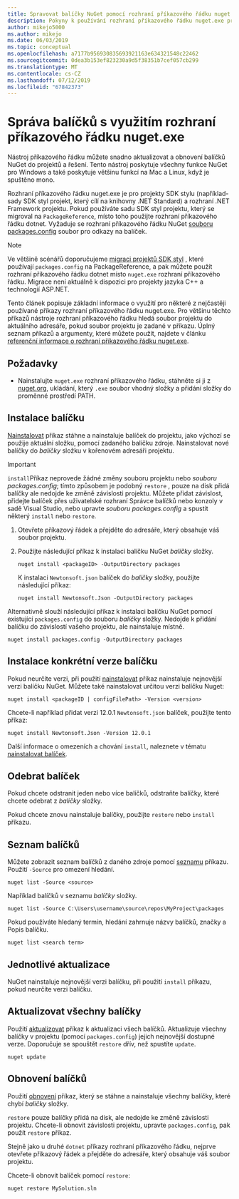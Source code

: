 ```yaml
---
title: Spravovat balíčky NuGet pomocí rozhraní příkazového řádku nuget.exe
description: Pokyny k používání rozhraní příkazového řádku nuget.exe pro práci s balíčky NuGet.
author: mikejo5000
ms.author: mikejo
ms.date: 06/03/2019
ms.topic: conceptual
ms.openlocfilehash: a7177b956930835693921163e634321548c22462
ms.sourcegitcommit: 0dea3b153ef823230a9d5f38351b7cef057cb299
ms.translationtype: MT
ms.contentlocale: cs-CZ
ms.lasthandoff: 07/12/2019
ms.locfileid: "67842373"
---
```

# <a name="manage-packages-using-the-nugetexe-cli"></a>Správa balíčků s využitím rozhraní příkazového řádku nuget.exe

Nástroj příkazového řádku můžete snadno aktualizovat a obnovení balíčků NuGet do projektů a řešení. Tento nástroj poskytuje všechny funkce NuGet pro Windows a také poskytuje většinu funkcí na Mac a Linux, když je spuštěno mono.

Rozhraní příkazového řádku nuget.exe je pro projekty SDK stylu (například-sady SDK styl projekt, který cílí na knihovny .NET Standard) a rozhraní .NET Framework projektu. Pokud používáte sadu SDK styl projektu, který se migroval na `PackageReference`, místo toho použijte rozhraní příkazového řádku dotnet. Vyžaduje se rozhraní příkazového řádku NuGet [souboru packages.config](../reference/packages-config.md) soubor pro odkazy na balíček.

> [!NOTE]
> Ve většině scénářů doporučujeme [migraci projektů SDK styl](../reference/migrate-packages-config-to-package-reference.md) , které používají `packages.config` na PackageReference, a pak můžete použít rozhraní příkazového řádku dotnet místo `nuget.exe` rozhraní příkazového řádku. Migrace není aktuálně k dispozici pro projekty jazyka C++ a technologií ASP.NET.

Tento článek popisuje základní informace o využití pro některé z nejčastěji používané příkazy rozhraní příkazového řádku nuget.exe. Pro většinu těchto příkazů nástroje rozhraní příkazového řádku hledá soubor projektu do aktuálního adresáře, pokud soubor projektu je zadané v příkazu. Úplný seznam příkazů a argumenty, které můžete použít, najdete v článku [referenční informace o rozhraní příkazového řádku nuget.exe](../tools/nuget-exe-cli-reference.md).

## <a name="prerequisites"></a>Požadavky

- Nainstalujte `nuget.exe` rozhraní příkazového řádku, stáhněte si ji z [nuget.org](https://dist.nuget.org/win-x86-commandline/latest/nuget.exe), ukládání, který `.exe` soubor vhodný složky a přidání složky do proměnné prostředí PATH.

## <a name="install-a-package"></a>Instalace balíčku

[Nainstalovat](../tools/cli-ref-install.md) příkaz stáhne a nainstaluje balíček do projektu, jako výchozí se použije aktuální složku, pomocí zadaného balíčku zdroje. Nainstalovat nové balíčky do *balíčky* složku v kořenovém adresáři projektu.

> [!IMPORTANT]
> `install`Příkaz neprovede žádné změny souboru projektu nebo *souboru packages.config*; tímto způsobem je podobný `restore` , pouze na disk přidá balíčky ale nedojde ke změně závislosti projektu. Můžete přidat závislost, přidejte balíček přes uživatelské rozhraní Správce balíčků nebo konzoly v sadě Visual Studio, nebo upravte *souboru packages.config* a spustit některý `install` nebo `restore`.

1. Otevřete příkazový řádek a přejděte do adresáře, který obsahuje váš soubor projektu.

2. Použijte následující příkaz k instalaci balíčku NuGet *balíčky* složky.

    ```cli
    nuget install <packageID> -OutputDirectory packages
    ```

    K instalaci `Newtonsoft.json` balíček do *balíčky* složky, použijte následující příkaz:

    ```cli
    nuget install Newtonsoft.Json -OutputDirectory packages
    ```

Alternativně slouží následující příkaz k instalaci balíčku NuGet pomocí existující `packages.config` do souboru *balíčky* složky. Nedojde k přidání balíčku do závislostí vašeho projektu, ale nainstaluje místně.

```cli
nuget install packages.config -OutputDirectory packages
```

## <a name="install-a-specific-version-of-a-package"></a>Instalace konkrétní verze balíčku

Pokud neurčíte verzi, při použití [nainstalovat](../tools/cli-ref-install.md) příkaz nainstaluje nejnovější verzi balíčku NuGet. Můžete také nainstalovat určitou verzi balíčku Nuget:

```cli
nuget install <packageID | configFilePath> -Version <version>
```

Chcete-li například přidat verzi 12.0.1 `Newtonsoft.json` balíček, použijte tento příkaz:

```cli
nuget install Newtonsoft.Json -Version 12.0.1
```

Další informace o omezeních a chování `install`, naleznete v tématu [nainstalovat balíček](#install-a-package).

## <a name="remove-a-package"></a>Odebrat balíček

Pokud chcete odstranit jeden nebo více balíčků, odstraňte balíčky, které chcete odebrat z *balíčky* složky.

Pokud chcete znovu nainstaluje balíčky, použijte `restore` nebo `install` příkazu.

## <a name="list-packages"></a>Seznam balíčků

Můžete zobrazit seznam balíčků z daného zdroje pomocí [seznamu](../tools/cli-ref-list.md) příkazu. Použití `-Source` pro omezení hledání.

```cli
nuget list -Source <source>
```

Například balíčků v seznamu *balíčky* složky.

```cli
nuget list -Source C:\Users\username\source\repos\MyProject\packages
```

Pokud používáte hledaný termín, hledání zahrnuje názvy balíčků, značky a Popis balíčku.

```cli
nuget list <search term>
```

## <a name="update-an-individual-package"></a>Jednotlivé aktualizace

NuGet nainstaluje nejnovější verzi balíčku, při použití `install` příkazu, pokud neurčíte verzi balíčku.

## <a name="update-all-packages"></a>Aktualizovat všechny balíčky

Použití [aktualizovat](../tools/cli-ref-update.md) příkaz k aktualizaci všech balíčků. Aktualizuje všechny balíčky v projektu (pomocí `packages.config`) jejich nejnovější dostupné verze. Doporučuje se spouštět `restore` dřív, než spustíte `update`.

```cli
nuget update
```

## <a name="restore-packages"></a>Obnovení balíčků

Použití [obnovení](../tools/cli-ref-restore.md) příkaz, který se stáhne a nainstaluje všechny balíčky, které chybí *balíčky* složky.

`restore` pouze balíčky přidá na disk, ale nedojde ke změně závislosti projektu. Chcete-li obnovit závislosti projektu, upravte `packages.config`, pak použít `restore` příkaz.

Stejně jako u druhé `dotnet` příkazy rozhraní příkazového řádku, nejprve otevřete příkazový řádek a přejděte do adresáře, který obsahuje váš soubor projektu.

Chcete-li obnovit balíček pomocí `restore`:

```cli
nuget restore MySolution.sln
```